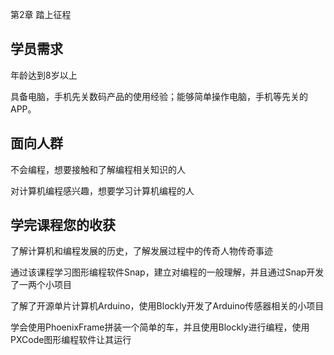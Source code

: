 第2章 踏上征程

## 学员需求

年龄达到8岁以上

具备电脑，手机先关数码产品的使用经验；能够简单操作电脑，手机等先关的APP。

## 面向人群

不会编程，想要接触和了解编程相关知识的人

对计算机编程感兴趣，想要学习计算机编程的人

## 学完课程您的收获

了解计算机和编程发展的历史，了解发展过程中的传奇人物传奇事迹

通过该课程学习图形编程软件Snap，建立对编程的一般理解，并且通过Snap开发了一两个小项目

了解了开源单片计算机Arduino，使用Blockly开发了Arduino传感器相关的小项目

学会使用PhoenixFrame拼装一个简单的车，并且使用Blockly进行编程，使用PXCode图形编程软件让其运行

